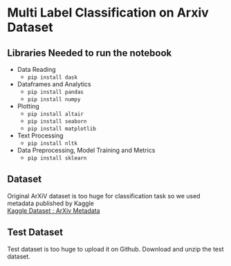 # Multi Label Classification on Arxiv Dataset

## Libraries Needed to run the notebook
- Data Reading 
    -  `pip install dask`
- Dataframes and Analytics
    - `pip install pandas`
    - `pip install numpy`
- Plotting
    - `pip install altair`
    - `pip install seaborn`
    - `pip install matplotlib`
- Text Processing
    - `pip install nltk`
- Data Preprocessing, Model Training and Metrics
    - `pip install sklearn`

## Dataset
Original ArXiV dataset is too huge for classification task so we used metadata published by Kaggle <br>
[Kaggle Dataset : ArXiv Metadata](https://www.kaggle.com/Cornell-University/arxiv)

## Test Dataset
Test dataset is too huge to upload it on Github. Download and unzip the test dataset.
